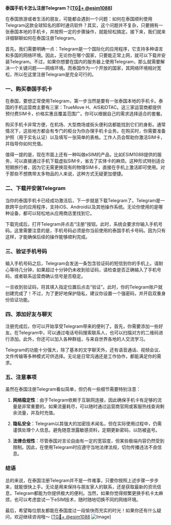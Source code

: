 **泰国手机卡怎么注册Telegram？[[TG💪+ @esim1088](https://t.me/s/esim1088)]**

在泰国旅游或者生活的朋友，可能都会遇到一个问题：如何在泰国顺利使用Telegram这款全球知名的即时通讯软件？其实，这个问题并不复杂，只要拥有一张泰国本地的手机卡，并按照一定的步骤操作，就能轻松搞定。接下来，我们就来详细聊聊如何在泰国注册Telegram。

首先，我们需要明确一点：Telegram是一个国际化的应用程序，它支持多种语言和多国的网络环境。因此，无论你在哪个国家，只要能正常上网，就可以下载并安装Telegram。不过，如果你想要在国内的服务器上使用Telegram，那么就需要解决一个关键问题——网络环境。而泰国作为一个开放的国家，其网络环境相对宽松，所以在这里注册Telegram是完全可行的。

### **一、购买泰国手机卡**

在泰国，要想正常使用Telegram，第一步当然是要有一张泰国本地的手机卡。泰国的手机运营商主要有三家：TrueMove H、AIS和DTAC。这三家运营商都提供预付费SIM卡，价格实惠且覆盖范围广。你可以根据自己的需求选择适合的套餐。

购买手机卡非常方便，在机场、大型商场或街头便利店都能找到它们的身影。通常情况下，这些地方都会有专门的柜台为你办理手机卡业务。在购买时，你需要准备护照（用于实名认证）以及填写一张简单的表格。工作人员会帮助你激活SIM卡，并指导你如何充值。

值得一提的是，现在市面上还有一种叫做eSIM的产品，比如ESIM1088提供的服务，可以直接通过手机下载虚拟SIM卡，省去了实体卡的麻烦。这种形式特别适合短期旅行者，因为它无需更换现有的物理SIM卡，直接在手机上激活即可使用。对于那些不想携带太多物品的人来说，这种方式无疑更加便捷。

### **二、下载并安装Telegram**

当你的泰国手机卡已经成功激活后，下一步就是下载Telegram了。Telegram是一款跨平台的应用程序，支持iOS、Android以及其他操作系统。无论你使用的是哪种设备，都可以轻松地从应用商店里找到它。

下载完成后，打开Telegram并点击“注册”按钮。此时，系统会要求你输入手机号码。这里需要注意的是，手机号码必须是你当前使用的泰国手机卡号码。因为只有这样，才能确保后续的操作能够顺利完成。

### **三、验证手机号码**

输入手机号码之后，Telegram会发送一条包含验证码的短信到你的手机上。请耐心等待几分钟，如果超过十分钟仍未收到验证码，请检查是否正确输入了手机号码，或者联系运营商确认信号是否稳定。

一旦收到验证码，将其填入指定位置后点击“验证”。此时，你的Telegram账户就创建完成了！不过，为了更好地保护隐私，建议你设置一个强密码，并开启双重身份验证功能。

### **四、添加好友与聊天**

注册完成后，你可以开始享受Telegram带来的便利了。首先，你需要添加一些好友。在Telegram中，可以通过电话号码搜索联系人，也可以扫描对方的二维码进行添加。此外，你还可以加入各种群组，与来自世界各地的人交流学习。

Telegram的功能十分强大，除了基本的文字聊天外，还有语音通话、视频会议、文件传输等多种模式可供选择。无论是日常沟通还是工作协作，都能满足你的需求。

### **五、注意事项**

虽然在泰国注册Telegram看似简单，但仍有一些细节需要特别注意：

1. **网络稳定性**：由于Telegram依赖于互联网连接，因此确保手机卡有足够的流量是非常重要的。如果流量耗尽，可以随时通过运营商官网或客服热线查询剩余流量，并及时充值。
   
2. **隐私安全**：Telegram以其强大的加密技术闻名，但在实际使用过程中，仍需谨慎处理个人信息。避免随意泄露敏感资料，定期更新密码，以防被盗号。

3. **法律合规性**：尽管泰国对言论自由有一定的宽容度，但某些极端内容仍然受到限制。因此，在使用Telegram时应遵守当地法律法规，切勿传播违法不良信息。

### **结语**

总的来说，在泰国注册Telegram并不是一件难事，只要你按照上述步骤一步步来，就能很快上手。无论是用来保持与朋友家人的联系，还是获取最新的资讯信息，Telegram都能为你提供极大的便利。当然，如果你觉得频繁更换手机卡太麻烦，也可以考虑尝试一下eSIM技术，随时随地切换不同的网络环境。

最后，希望每位朋友都能在泰国度过一段愉快而充实的时光！如果你还有什么疑问，欢迎继续咨询哦～ [[TG💪+ @esim1088](https://t.me/s/esim1088) ![Image](https://i.postimg.cc/4NQfJmqS/Snipaste-2025-05-13-00-14-12.png)]